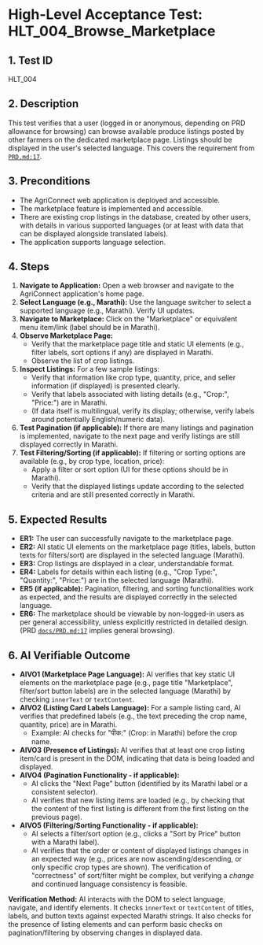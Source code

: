 # High-Level Acceptance Test: HLT_004_Browse_Marketplace

## 1. Test ID
HLT_004

## 2. Description
This test verifies that a user (logged in or anonymous, depending on PRD allowance for browsing) can browse available produce listings posted by other farmers on the dedicated marketplace page. Listings should be displayed in the user's selected language. This covers the requirement from [`PRD.md:17`](docs/PRD.md:17).

## 3. Preconditions
*   The AgriConnect web application is deployed and accessible.
*   The marketplace feature is implemented and accessible.
*   There are existing crop listings in the database, created by other users, with details in various supported languages (or at least with data that can be displayed alongside translated labels).
*   The application supports language selection.

## 4. Steps

1.  **Navigate to Application:** Open a web browser and navigate to the AgriConnect application's home page.
2.  **Select Language (e.g., Marathi):** Use the language switcher to select a supported language (e.g., Marathi). Verify UI updates.
3.  **Navigate to Marketplace:** Click on the "Marketplace" or equivalent menu item/link (label should be in Marathi).
4.  **Observe Marketplace Page:**
    *   Verify that the marketplace page title and static UI elements (e.g., filter labels, sort options if any) are displayed in Marathi.
    *   Observe the list of crop listings.
5.  **Inspect Listings:** For a few sample listings:
    *   Verify that information like crop type, quantity, price, and seller information (if displayed) is presented clearly.
    *   Verify that labels associated with listing details (e.g., "Crop:", "Price:") are in Marathi.
    *   (If data itself is multilingual, verify its display; otherwise, verify labels around potentially English/numeric data).
6.  **Test Pagination (if applicable):** If there are many listings and pagination is implemented, navigate to the next page and verify listings are still displayed correctly in Marathi.
7.  **Test Filtering/Sorting (if applicable):** If filtering or sorting options are available (e.g., by crop type, location, price):
    *   Apply a filter or sort option (UI for these options should be in Marathi).
    *   Verify that the displayed listings update according to the selected criteria and are still presented correctly in Marathi.

## 5. Expected Results

*   **ER1:** The user can successfully navigate to the marketplace page.
*   **ER2:** All static UI elements on the marketplace page (titles, labels, button texts for filters/sort) are displayed in the selected language (Marathi).
*   **ER3:** Crop listings are displayed in a clear, understandable format.
*   **ER4:** Labels for details within each listing (e.g., "Crop Type:", "Quantity:", "Price:") are in the selected language (Marathi).
*   **ER5 (if applicable):** Pagination, filtering, and sorting functionalities work as expected, and the results are displayed correctly in the selected language.
*   **ER6:** The marketplace should be viewable by non-logged-in users as per general accessibility, unless explicitly restricted in detailed design. (PRD [`docs/PRD.md:17`](docs/PRD.md:17) implies general browsing).

## 6. AI Verifiable Outcome

*   **AIVO1 (Marketplace Page Language):** AI verifies that key static UI elements on the marketplace page (e.g., page title "Marketplace", filter/sort button labels) are in the selected language (Marathi) by checking `innerText` or `textContent`.
*   **AIVO2 (Listing Card Labels Language):** For a sample listing card, AI verifies that predefined labels (e.g., the text preceding the crop name, quantity, price) are in Marathi.
    *   Example: AI checks for "पीक:" (Crop: in Marathi) before the crop name.
*   **AIVO3 (Presence of Listings):** AI verifies that at least one crop listing item/card is present in the DOM, indicating that data is being loaded and displayed.
*   **AIVO4 (Pagination Functionality - if applicable):**
    *   AI clicks the "Next Page" button (identified by its Marathi label or a consistent selector).
    *   AI verifies that new listing items are loaded (e.g., by checking that the content of the first listing is different from the first listing on the previous page).
*   **AIVO5 (Filtering/Sorting Functionality - if applicable):**
    *   AI selects a filter/sort option (e.g., clicks a "Sort by Price" button with a Marathi label).
    *   AI verifies that the order or content of displayed listings changes in an expected way (e.g., prices are now ascending/descending, or only specific crop types are shown). The verification of "correctness" of sort/filter might be complex, but verifying a *change* and continued language consistency is feasible.

**Verification Method:** AI interacts with the DOM to select language, navigate, and identify elements. It checks `innerText` or `textContent` of titles, labels, and button texts against expected Marathi strings. It also checks for the presence of listing elements and can perform basic checks on pagination/filtering by observing changes in displayed data.